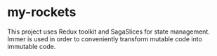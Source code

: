 # my-rockets
This project uses Redux toolkit and SagaSlices for state management. Immer is used in order to conveniently transform mutable code into immutable code.


